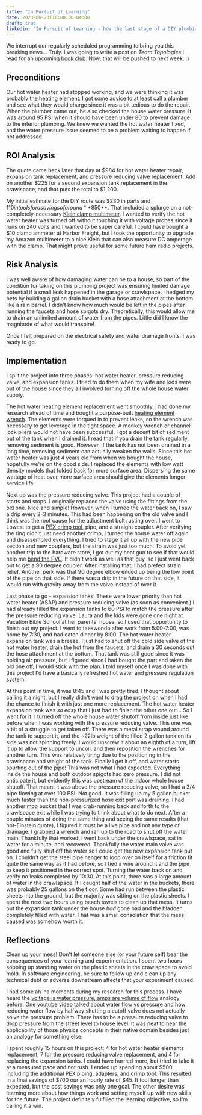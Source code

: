 ```yaml
---
title: "In Pursuit of Learning"
date: 2023-06-23T10:00:00-04:00
draft: true
linkedin: "In Pursuit of Learning - how the last stage of a DIY plumbing job was more that I bargained for.  I walk through my ROI and risk analysis, implementation, and reflections when doing a project for learning's sake and apply it to software engineering."
---
```


We interrupt our regularly scheduled programming to bring you this breaking news... Truly. I was going to write a post on _Team Topologies_ I read for an upcoming [book club](https://brianchambers.substack.com/p/chamber-of-tech-secrets-757). Now, that will be pushed to next week. :)

## Preconditions

Our hot water heater had stopped working, and we were thinking it was probably the heating element. I got some advice to at least call a plumber and see what they would charge since it was a bit tedious to do the repair. When the plumber came out, he also checked the house water pressure. It was around 95 PSI when it should have been under 80 to prevent damage to the interior plumbing. We knew we wanted the hot water heater fixed, and the water pressure issue seemed to be a problem waiting to happen if not addressed.

## ROI Analysis

The quote came back later that day at $984 for hot water heater repair, expansion tank replacement, and pressure reducing valve replacement. Add on another $225 for a second expansion tank replacement in the crawlspace, and that puts the total to $1,200.

My initial estimate for the DIY route was $230 in parts and $110 in tools for a savings of around **$850**. That included a splurge on a not-completely-necessary [Klein clamp multimeter](https://www.homedepot.com/p/Klein-Tools-AC-DC-Digital-Clamp-Meter-Auto-Ranging-400-Amp-CL390/312649921). I wanted to verify the hot water heater was turned off without touching it with voltage probes since it runs on 240 volts and I wanted to be super careful. I could have bought a $10 clamp ammeter at Harbor Freight, but I took the opportunity to upgrade my Amazon multimeter to a nice Klein that can also measure DC amperage with the clamp. That might prove useful for some future ham radio projects.

## Risk Analysis

I was well aware of how damaging water can be to a house, so part of the condition for taking on this plumbing project was ensuring limited damage potential if a small leak happened in the garage or crawlspace. I hedged my bets by building a gallon drain bucket with a hose attachment at the bottom like a rain barrel. I didn't know how much would be left in the pipes after running the faucets and hose spigots dry. Theoretically, this would allow me to drain an unlimited amount of water from the pipes. Little did I know the magnitude of what would transpire!

Once I felt prepared on the electrical safety and water drainage fronts, I was ready to go.

## Implementation

I split the project into three phases: hot water heater, pressure reducing valve, and expansion tanks. I tried to do them when my wife and kids were out of the house since they all involved turning off the whole house water supply.

The hot water heating element replacement went smoothly. I had done my research ahead of time and bought a purpose-built [heating element wrench](https://www.homedepot.com/p/Everbilt-5-in-Element-Wrench-15016/205680998). The elements were torqued in to prevent leaks, so the wrench was necessary to get leverage in the tight space. A monkey wrench or channel lock pliers would not have been successful. I got a decent bit of sediment out of the tank when I drained it. I read that if you drain the tank regularly, removing sediment is good. However, if the tank has not been drained in a long time, removing sediment can actually weaken the walls. Since this hot water heater was just 4 years old from when we bought the house, hopefully we're on the good side. I replaced the elements with low watt density models that folded back for more surface area. Dispersing the same wattage of heat over more surface area should give the elements longer service life.

Next up was the pressure reducing valve. This project had a couple of starts and stops. I originally replaced the valve using the fittings from the old one. Nice and simple! However, when I turned the water back on, I saw a drip every 2-3 minutes. This had been happening on the old valve and I think was the root cause for the adjustment bolt rusting over. I went to Lowest to get a [PEX crimp tool](https://www.lowes.com/pd/SharkBite-1-2-to-3-4-in-PEX-crimp-tool/1000224579), pipe, and a straight coupler. After verifying the ring didn't just need another crimp, I turned the house water off again and disassembled everything. I tried to stage it all up with the new pipe section and new couplers, but the strain was just too much. To avoid yet another trip to the hardware store, I got out my heat gun to see if that would help me [bend the PVC](https://www.youtube.com/watch?v=qMjQmU5i2AQ). It didn't work as well as that guy, so I just went back out to get a 90 degree coupler. After installing that, I had prefect strain relief. Another perk was that 90 degree elbow ended up being the low point of the pipe on that side. If there was a drip in the future on that side, it would run with gravity away from the valve instead of over it.

Last phase to go - expansion tanks! These were lower priority than hot water heater (ASAP) and pressure reducing valve (as soon as convenient.) I had already filled the expansion tanks to 60 PSI to match the pressure after the pressure reducing valve. Laura and the kids were gone one night at Vacation Bible School at her parents' house, so I used that opportunity to finish out my project. I went to taekwondo after work from 5:00-7:00, was home by 7:30, and had eaten dinner by 8:00. The hot water heater expansion tank was a breeze. I just had to shut off the cold side valve of the hot water heater, drain the hot from the faucets, and drain a 30 seconds out the hose attachment at the bottom. That tank was still good since it was holding air pressure, but I figured since I had bought the part and taken the old one off, I would stick with the plan. I told myself once I was done with this project I'd have a basically refreshed hot water and pressure regulation system.

At this point in time, it was 8:45 and I was pretty tired. I thought about calling it a night, but I really didn't want to drag the project on when I had the chance to finish it with just one more replacement. The hot water heater expansion tank was _so easy_ that I just had to finish the other one out... So I went for it. I turned off the whole house water shutoff from inside just like before when I was working with the pressure reducing valve. This one was a bit of a struggle to get taken off. There was a metal strap wound around the tank to support it, and the ~22lb weight of the filled 2 gallon tank on its side was not spinning freely. I would unscrew it about an eighth of a turn, lift it up to allow the support to uncoil, and then reposition the wrenches for another turn. This was relatively tiring due to the positioning in the crawlspace and weight of the tank. Finally I get it off, and water starts spurting out of the pipe! This was not what I had expected. Everything inside the house and both outdoor spigots had zero pressure. I did not anticipate it, but evidently this was upstream of the indoor whole house shutoff. That meant it was above the pressure reducing valve, so I had a 3/4 pipe flowing at over 100 PSI. Not good. It was filling up my 5 gallon bucket much faster than the non-pressurized hose exit port was draining. I had another mop bucket that I was crab-running back and forth to the crawlspace exit while I was trying to think about what to do next. After a couple minutes of doing the same thing and seeing the same results (that not-Einstein quote), I figured it must be a live pipe and not any type of drainage. I grabbed a wrench and ran up to the road to shut off the water main. Thankfully that worked! I went back under the crawlspace, sat in water for a minute, and recovered. Thankfully the water main valve was good and fully shut off the water so I could get the new expansion tank put on. I couldn't get the steel pipe hanger to loop over on itself for a friction fit quite the same way as it had before, so I tied a wire around it and the pipe to keep it positioned in the correct spot. Turning the water back on and verify no leaks completed by 10:30. At this point, there was a large amount of water in the crawlspace. If I caught half of the water in the buckets, there was probably 25 gallons on the floor. Some had run between the plastic sheets into the ground, but the majority was sitting on the plastic sheets. I spent the next two hours using beach towels to clean up that mess. It turns out the expansion tank under the house _had_ gone bad and the bladder completely filled with water. That was a small consolation that the mess I caused was somehow worth it.

## Reflections

Clean up your mess! Don't let someone else (or your future self) bear the consequences of your learning and experimentation. I spent two hours sopping up standing water on the plastic sheets in the crawlspace to avoid mold. In software engineering, be sure to follow up and clean up any technical debt or adverse downstream affects that your experiment caused.

I had some ah-ha moments during my research for this process. I have heard the [voltage is water pressure, amps are volume of flow](http://hyperphysics.phy-astr.gsu.edu/hbase/electric/watcir.html) analogy before. One youtube video talked about [water flow vs pressure](https://youtu.be/pvd3mj9YyYo?t=198) and how reducing water flow by halfway shutting a cutoff valve does not actually solve the pressure problem. There has to be a pressure reducing valve to drop pressure from the street level to house level. It was neat to hear the applicability of those physics concepts in their native domain besides just an analogy for something else.

I spent roughly 15 hours on this project: 4 for hot water heater elements replacement, 7 for the pressure reducing valve replacement, and 4 for replacing the expansion tanks. I could have hurried more, but tried to take it at a measured pace and not rush. I ended up spending about $500 including the additional PEX piping, adapters, and crimp tool. This resulted in a final savings of $700 our an hourly rate of $45. It tool longer than expected, but the cost savings was only one goal. The other desire was learning more about how things work and setting myself up with new skills for the future. The project definitely fulfilled the learning objective, so I'm calling it a win.
